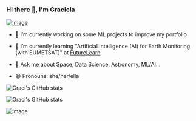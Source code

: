 
### Hi there  👋, I'm Graciela

[![image](https://img.shields.io/badge/LinkedIn-0077B5?style=for-the-badge&logo=linkedin&logoColor=white)](https://www.linkedin.com/in/graciela-l%C3%B3pez-rosson-901586203/)


- 🔭 I’m currently working on some ML projects to improve my portfolio
- 🌱 I’m currently learning "Artificial Intelligence (AI) for Earth Monitoring (with EUMETSAT)" at
[FutureLearn](https://www.futurelearn.com/courses/artificial-intelligence-for-earth-monitoring)

- 💬 Ask me about Space, Data Science, Astronomy, ML/AI...
- 😄 Pronouns: she/her/ella

<!---
- ⚡ Fun fact: ...
-->
![Graci's GitHub stats](https://github-readme-stats.vercel.app/api/?username=GracielaLopezRosson&show_icons=true&theme=radical)


![Graci's GitHub stats](https://github-readme-stats.vercel.app/api/top-langs/?username=GracielaLopezRosson&&layout=compact&show_icons=true&theme=radical)


<!---
<a href="https://github.com/anuraghazra/github-readme-stats">
  <img align="left" src="https://github-readme-stats.vercel.app/api/?username=GracielaLopezRosson&count_private=true&show_icons=true&theme=radical" />
</a>
<a href="https://github.com/anuraghazra/convoychat">
  <img align="right" src="https://github-readme-stats.vercel.app/api/top-langs/?username=GracielaLopezRosson&layout=compact&show_icons=true&theme=radical" />
</a>
--->
![image](https://hits.seeyoufarm.com/api/count/incr/badge.svg?url=https%3A%2F%2Fgithub.com%2F{GracielaLopezRosson}1212%2Fhit-counter)
